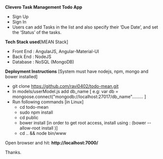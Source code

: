 **Clevero Task Management Todo App**

 - Sign Up
 - Sign In
 - Users can add Tasks in the list and also specify their ‘Due Date’, and set the ‘Status’ of the tasks.

**Tech Stack used**[MEAN Stack]

 - Front End : AngularJS, Angular-Material-UI 
 - Back End : NodeJS
 - Database : NoSQL (MongoDB)

**Deployment Instructions** [System must have nodejs, npm, mongo and bower installed]

 - git clone https://github.com/ravi0402/todo-mean.git
 - In models/userModel.js add db_name [ e.g:  var db = mongoose.connect("mongodb://localhost:27017/db_name".........  ]
 - Run following commands [in Linux]
     - cd todo-mean
     - sudo npm install
     - cd public
     - bower install [in order to get root access, install using : (bower --allow-root install )] 
     - cd .. && node bin/www

Open browser and hit: **http://localhost:7000/**

Thanks.